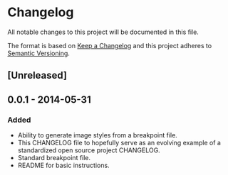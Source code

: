 # Changelog
All notable changes to this project will be documented in this file.

The format is based on [Keep a Changelog](http://keepachangelog.com/en/1.0.0/)
and this project adheres to [Semantic Versioning](http://semver.org/spec/v2.0.0.html).

## [Unreleased]


## 0.0.1 - 2014-05-31
### Added
- Ability to generate image styles from a breakpoint file.
- This CHANGELOG file to hopefully serve as an evolving example of a
  standardized open source project CHANGELOG.
- Standard breakpoint file.
- README for basic instructions.